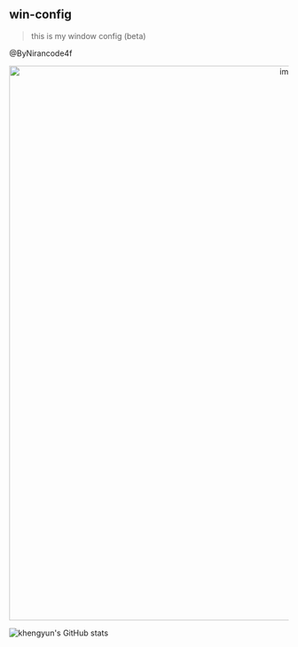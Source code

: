 ## win-config

>this is my window config (beta)

@ByNirancode4f



<p align="center">
	<img width="1000" alt="image" src="https://user-images.githubusercontent.com/78076796/180936261-2e0db6b6-0e94-4640-a6ff-bbfe71fc4161.png">
	
</p>


![khengyun's GitHub stats](https://github-readme-stats.vercel.app/api?username=khengyun&show_icons=true&theme=radical)


